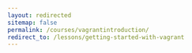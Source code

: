 ```yaml
---
layout: redirected
sitemap: false
permalink: /courses/vagrantintroduction/
redirect_to: /lessons/getting-started-with-vagrant
---
```


